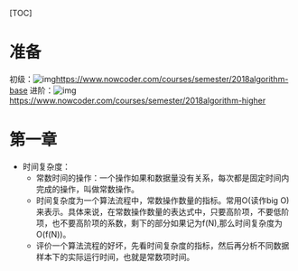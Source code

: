 [TOC]

# 准备

初级：![img](file:///C:\Users\fatcat\AppData\Local\Temp\8LDO48C$8@[GWU0353$FOVS.png)https://www.nowcoder.com/courses/semester/2018algorithm-base
进阶：![img](file:///C:\Users\fatcat\AppData\Local\Temp\8LDO48C$8@[GWU0353$FOVS.png)https://www.nowcoder.com/courses/semester/2018algorithm-higher

# 第一章

- 时间复杂度：
  - 常数时间的操作：一个操作如果和数据量没有关系，每次都是固定时间内完成的操作，叫做常数操作。
  - 时间复杂度为一个算法流程中，常数操作数量的指标。常用O(读作big O)来表示。具体来说，在常数操作数量的表达式中，只要高阶项，不要低阶项，也不要高阶项的系数，剩下的部分如果记为f(N),那么时间复杂度为O(f(N))。
  - 评价一个算法流程的好坏，先看时间复杂度的指标，然后再分析不同数据样本下的实际运行时间，也就是常数项时间。
